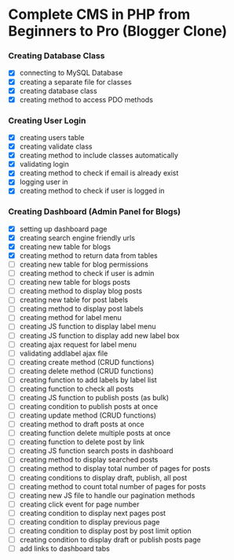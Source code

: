 # Complete CMS in PHP from Beginners to Pro (Blogger Clone)

### Creating Database Class

- [x] connecting to MySQL Database
- [x] creating a separate file for classes
- [x] creating database class
- [x] creating method to access PDO methods

### Creating User Login

- [x] creating users table
- [x] creating validate class
- [x] creating method to include classes automatically
- [x] validating login
- [x] creating method to check if email is already exist
- [x] logging user in
- [x] creating method to check if user is logged in

### Creating Dashboard (Admin Panel for Blogs)

- [x] setting up dashboard page
- [x] creating search engine friendly urls
- [x] creating new table for blogs
- [x] creating method to return data from tables
- [ ] creating new table for blog permissions
- [ ] creating method to check if user is admin
- [ ] creating new table for blogs posts
- [ ] creating method to display blog posts
- [ ] creating new table for post labels
- [ ] creating method to display post labels
- [ ] creating method for label menu
- [ ] creating JS function to display label menu
- [ ] creating JS function to display add new label box
- [ ] creating ajax request for label menu
- [ ] validating addlabel ajax file
- [ ] creating create method (CRUD functions)
- [ ] creating delete method (CRUD functions)
- [ ] creating function to add labels by label list
- [ ] creating function to check all posts
- [ ] creating JS function to publish posts (as bulk)
- [ ] creating condition to publish posts at once
- [ ] creating update method (CRUD functions)
- [ ] creating method to draft posts at once
- [ ] creating function delete multiple posts at once
- [ ] creating function to delete post by link
- [ ] creating JS function search posts in dashboard
- [ ] creating method to display searched posts
- [ ] creating method to display total number of pages for posts
- [ ] creating conditions to display draft, publish, all post
- [ ] creating method to count total number of pages for posts
- [ ] creating new JS file to handle our pagination methods
- [ ] creating click event for page number
- [ ] creating condition to display next pages post
- [ ] creating condition to display previous page
- [ ] creating condition to display post by post limit option
- [ ] creating condition to display draft or publish posts page
- [ ] add links to dashboard tabs
